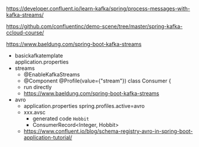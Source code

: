https://developer.confluent.io/learn-kafka/spring/process-messages-with-kafka-streams/

https://github.com/confluentinc/demo-scene/tree/master/spring-kafka-ccloud-course/

https://www.baeldung.com/spring-boot-kafka-streams

- basickafkatemplate  
    application.properties
- streams  
    - @EnableKafkaStreams
    - @Component
    @Profile(value={"stream"})
    class Consumer {
    - run directly
    - https://www.baeldung.com/spring-boot-kafka-streams
- avro
    - application.properties
        spring.profiles.active=avro
    - xxx.avsc
      - generated code `Hobbit`
      - ConsumerRecord<Integer, Hobbit>
    - https://www.confluent.io/blog/schema-registry-avro-in-spring-boot-application-tutorial/



